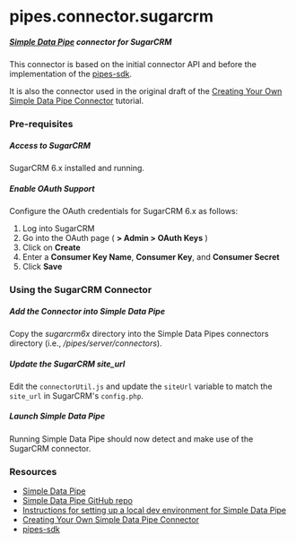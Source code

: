 # pipes.connector.sugarcrm

##### [Simple Data Pipe](https://developer.ibm.com/clouddataservices/simple-data-pipe/) connector for SugarCRM

This connector is based on the initial connector API and before the implementation of the [pipes-sdk](https://github.com/ibm-cds-labs/pipes-sdk).

It is also the connector used in the original draft of the [Creating Your Own Simple Data Pipe Connector](https://developer.ibm.com/clouddataservices/create-your-own-cloud-etl-connector-easy/) tutorial.


### Pre-requisites

##### Access to SugarCRM

SugarCRM 6.x installed and running.

##### Enable OAuth Support

Configure the OAuth credentials for SugarCRM 6.x as follows:

1. Log into SugarCRM
2. Go into the OAuth page ( __> Admin > OAuth Keys__ )
3. Click on __Create__
4. Enter a __Consumer Key Name__, __Consumer Key__, and __Consumer Secret__
5. Click __Save__


### Using the SugarCRM Connector 

##### Add the Connector into Simple Data Pipe

Copy the _sugarcrm6x_ directory into the Simple Data Pipes connectors directory (i.e., _/pipes/server/connectors_).

##### Update the SugarCRM site_url

Edit the `connectorUtil.js` and update the `siteUrl` variable to match the `site_url` in SugarCRM's `config.php`.

##### Launch Simple Data Pipe

Running Simple Data Pipe should now detect and make use of the SugarCRM connector.


### Resources

* [Simple Data Pipe](https://developer.ibm.com/clouddataservices/simple-data-pipe/)
* [Simple Data Pipe GitHub repo](https://github.com/ibm-cds-labs/pipes)  
* [Instructions for setting up a local dev environment for Simple Data Pipe](https://github.com/ibm-cds-labs/pipes/wiki/Instructions-for-setting-up-a-local-dev-environment-for-Simple-Data-Pipe)
* [Creating Your Own Simple Data Pipe Connector](https://developer.ibm.com/clouddataservices/create-your-own-cloud-etl-connector-easy/)
* [pipes-sdk](https://github.com/ibm-cds-labs/pipes-sdk) 
